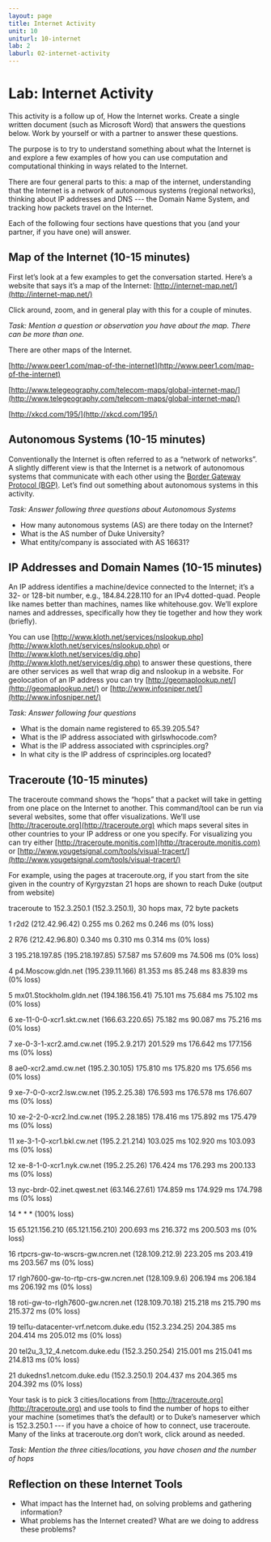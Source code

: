 ```yaml
---
layout: page
title: Internet Activity
unit: 10
uniturl: 10-internet
lab: 2
laburl: 02-internet-activity
---
```



Lab: Internet Activity
===========================
This activity is a follow up of, How the Internet works. Create a single written document (such as Microsoft Word) that answers the questions below. Work by yourself or with a partner to answer these questions. 

The purpose is to try to understand something about what the Internet is and explore a few examples of how you can use computation and computational thinking in ways related to the Internet.

There are four general parts to this: a map of the internet, understanding that the Internet is a network of autonomous systems (regional networks), thinking about IP addresses and DNS --- the Domain Name System, and tracking how packets travel on the Internet.

Each of the following four sections have questions that you (and your partner, if you have one) will answer.

Map of the Internet (10-15 minutes)
-----------------------------------
First let’s look at a few examples to get the conversation started. Here’s a website that says it’s a map of the Internet: [http://internet-map.net/](http://internet-map.net/)

Click around, zoom, and in general play with this for a couple of minutes.

*Task: Mention a question or observation you have about the map. There can be more than one.*

There are other maps of the Internet.

[http://www.peer1.com/map-of-the-internet](http://www.peer1.com/map-of-the-internet)

[http://www.telegeography.com/telecom-maps/global-internet-map/](http://www.telegeography.com/telecom-maps/global-internet-map/)

[http://xkcd.com/195/](http://xkcd.com/195/)

 

Autonomous Systems (10-15 minutes)
----------------------------------
Conventionally the Internet is often referred to as a “network of networks”. A slightly different view is that the Internet is a network of autonomous systems that communicate with each other using the [Border Gateway Protocol (BGP)](http://docwiki.cisco.com/wiki/Border_Gateway_Protocol). Let’s find out something about autonomous systems in this activity.

*Task: Answer following three questions about Autonomous Systems*

 * How many autonomous systems (AS) are there today on the Internet?
 * What is the AS number of Duke University?
 * What entity/company is associated with AS 16631?

 

IP Addresses and Domain Names (10-15 minutes)
---------------------------------------------
An IP address identifies a machine/device connected to the Internet; it’s a 32- or 128-bit number, e.g., 184.84.228.110 for an IPv4 dotted-quad. People like names better than machines, names like whitehouse.gov. We’ll explore names and addresses, specifically how they tie together and how they work (briefly).

You can use [http://www.kloth.net/services/nslookup.php](http://www.kloth.net/services/nslookup.php) or [http://www.kloth.net/services/dig.php](http://www.kloth.net/services/dig.php) to answer these questions, there are other services as well that wrap dig and nslookup in a website. For geolocation of an IP address you can try [http://geomaplookup.net/](http://geomaplookup.net/) or [http://www.infosniper.net/](http://www.infosniper.net/)

*Task: Answer following four questions*

 * What is the domain name registered to 65.39.205.54?
 * What is the IP address associated with girlswhocode.com?
 * What is the IP address associated with csprinciples.org?
 * In what city is the IP address of csprinciples.org located?

 

Traceroute (10-15 minutes)
--------------------------
The traceroute command shows the “hops” that a packet will take in getting from one place on the Internet to another.  This command/tool can be run via several websites, some that offer visualizations. We’ll use [http://traceroute.org](http://traceroute.org) which maps several sites in other countries to your IP address or one you specify. For visualizing you can try either [http://traceroute.monitis.com](http://traceroute.monitis.com) or [http://www.yougetsignal.com/tools/visual-tracert/](http://www.yougetsignal.com/tools/visual-tracert/)

For example, using the pages at traceroute.org, if you start from the site given in the country of Kyrgyzstan 21 hops are shown to reach Duke (output from website)

traceroute to 152.3.250.1 (152.3.250.1), 30 hops max, 72 byte packets

1 r2d2 (212.42.96.42) 0.255 ms 0.262 ms 0.246 ms (0% loss)

2 R76 (212.42.96.80) 0.340 ms 0.310 ms 0.314 ms (0% loss)

3 195.218.197.85 (195.218.197.85) 57.587 ms 57.609 ms 74.506 ms (0% loss)

4 p4.Moscow.gldn.net (195.239.11.166) 81.353 ms 85.248 ms 83.839 ms (0% loss)

5 mx01.Stockholm.gldn.net (194.186.156.41) 75.101 ms 75.684 ms 75.102 ms (0% loss)

6 xe-11-0-0-xcr1.skt.cw.net (166.63.220.65) 75.182 ms 90.087 ms 75.216 ms (0% loss)

7 xe-0-3-1-xcr2.amd.cw.net (195.2.9.217) 201.529 ms 176.642 ms 177.156 ms (0% loss)

8 ae0-xcr2.amd.cw.net (195.2.30.105) 175.810 ms 175.820 ms 175.656 ms (0% loss)

9 xe-7-0-0-xcr2.lsw.cw.net (195.2.25.38) 176.593 ms 176.578 ms 176.607 ms (0% loss)

10 xe-2-2-0-xcr2.lnd.cw.net (195.2.28.185) 178.416 ms 175.892 ms 175.479 ms (0% loss)

11 xe-3-1-0-xcr1.bkl.cw.net (195.2.21.214) 103.025 ms 102.920 ms 103.093 ms (0% loss)

12 xe-8-1-0-xcr1.nyk.cw.net (195.2.25.26) 176.424 ms 176.293 ms 200.133 ms (0% loss)

13 nyc-brdr-02.inet.qwest.net (63.146.27.61) 174.859 ms 174.929 ms 174.798 ms (0% loss)

14 * * * (100% loss)

15 65.121.156.210 (65.121.156.210) 200.693 ms 216.372 ms 200.503 ms (0% loss)

16 rtpcrs-gw-to-wscrs-gw.ncren.net (128.109.212.9) 223.205 ms 203.419 ms 203.567 ms (0% loss)

17 rlgh7600-gw-to-rtp-crs-gw.ncren.net (128.109.9.6) 206.194 ms 206.184 ms 206.192 ms (0% loss)

18 roti-gw-to-rlgh7600-gw.ncren.net (128.109.70.18) 215.218 ms 215.790 ms 215.372 ms (0% loss)

19 tel1u-datacenter-vrf.netcom.duke.edu (152.3.234.25) 204.385 ms 204.414 ms 205.012 ms (0% loss)

20 tel2u_3_12_4.netcom.duke.edu (152.3.250.254) 215.001 ms 215.041 ms 214.813 ms (0% loss)

21 dukedns1.netcom.duke.edu (152.3.250.1) 204.437 ms 204.365 ms 204.392 ms (0% loss)



Your task is to pick 3 cities/locations from [http://traceroute.org](http://traceroute.org) and use tools to find the number of hops to either your machine (sometimes that’s the default) or to Duke’s nameserver which is 152.3.250.1 --- if you have a choice of how to connect, use traceroute. Many of the links at traceroute.org don’t work, click around as needed.

*Task: Mention the three cities/locations, you have chosen and the number of hops*

 

Reflection on these Internet Tools
----------------------------------
 * What impact has the Internet had, on solving problems and gathering information?
 * What problems has the Internet created? What are we doing to address these problems?



